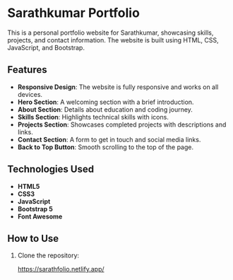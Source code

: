 # Sarathkumar Portfolio

This is a personal portfolio website for Sarathkumar, showcasing skills, projects, and contact information. The website is built using HTML, CSS, JavaScript, and Bootstrap.

## Features

- **Responsive Design**: The website is fully responsive and works on all devices.
- **Hero Section**: A welcoming section with a brief introduction.
- **About Section**: Details about education and coding journey.
- **Skills Section**: Highlights technical skills with icons.
- **Projects Section**: Showcases completed projects with descriptions and links.
- **Contact Section**: A form to get in touch and social media links.
- **Back to Top Button**: Smooth scrolling to the top of the page.

## Technologies Used

- **HTML5**
- **CSS3**
- **JavaScript**
- **Bootstrap 5**
- **Font Awesome**

## How to Use

1. Clone the repository:

   https://sarathfolio.netlify.app/
